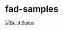 # fad-samples
[![Build Status](https://dev.azure.com/farahmandian/FAD/_apis/build/status/github%20pipeline?branchName=main)](https://dev.azure.com/farahmandian/FAD/_build/latest?definitionId=62&branchName=main)
